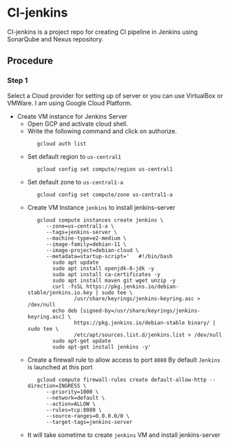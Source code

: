 # CI-jenkins
CI-jenkins is a project repo for creating CI pipeline in Jenkins using SonarQube and Nexus repository.

## Procedure ##

### Step 1 ###
Select a Cloud provider for setting up of server or you can use VirtualBox or VMWare. I am using Google Cloud Platform.
* Create VM instance for Jenkins Server
   * Open GCP and activate cloud shell.
   * Write the following command and click on authorize.
       ``` 
          gcloud auth list
       ```
   * Set default region to `us-central1`
       ```
          gcloud config set compute/region us-central1
       ```
   * Set default zone to `us-central1-a`
       ```
          gcloud config set compute/zone us-central1-a
       ```
   * Create VM Instance `jenkins` to install jenkins-server
       ```
          gcloud compute instances create jenkins \
             --zone=us-central1-a \
             --tags=jenkins-server \
             --machine-type=e2-medium \
             --image-family=debian-11 \
             --image-project=debian-cloud \
             --metadata=startup-script='   #!/bin/bash
   	           sudo apt update
   	           sudo apt install openjdk-8-jdk -y
   	           sudo apt install ca-certificates -y
   	           sudo apt install maven git wget unzip -y
   	           curl -fsSL https://pkg.jenkins.io/debian-stable/jenkins.io.key | sudo tee \
     		          /usr/share/keyrings/jenkins-keyring.asc > /dev/null
   	           echo deb [signed-by=/usr/share/keyrings/jenkins-keyring.asc] \
     		          https://pkg.jenkins.io/debian-stable binary/ | sudo tee \
     		          /etc/apt/sources.list.d/jenkins.list > /dev/null
   	           sudo apt-get update
   	           sudo apt-get install jenkins -y'
       ```
   * Create a firewall rule to allow access to port `8080` By default `Jenkins` is launched at this port 
       ```
          gcloud compute firewall-rules create default-allow-http --direction=INGRESS \
             --priority=1000 \
             --network=default \
             --action=ALLOW \
             --rules=tcp:8080 \
             --source-ranges=0.0.0.0/0 \
             --target-tags=jenkins-server
       ```
   * It will take sometime to create `jenkins` VM and install jenkins-server
